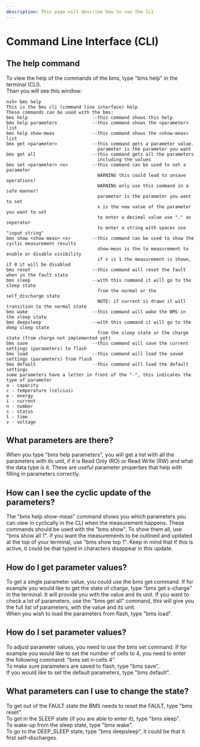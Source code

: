 ```yaml
---
description: This page will describe how to use the CLI
---
```


# Command Line Interface \(CLI\)

## The help command

To view the help of the commands of the bms, type "bms help" in the terminal \(CLI\).  
Than you will see this window:

```text
nsh> bms help
This is the bms cli (command line interface) help
These commands can be used with the bms:
bms help                        --this command shows this help
bms help parameters             --this command shows the <parameter> list
bms help show-meas              --this command shows the <show-meas> list
bms get <parameter>             --this command gets a parameter value.
                                  parameter is the parameter you want
bms get all                     --this command gets all the parameters
                                  including the values
bms set <parameter> <x>         --this command can be used to set a parameter
                                  WARNING this could lead to unsave operations!
                                  WARNING only use this command in a safe manner!
                                  parameter is the parameter you want to set
                                  x is the new value of the parameter you want to set
                                  to enter a decimal value use "." as seperator
                                  to enter a string with spaces use "input string"
bms show <show-meas> <x>        --this command can be used to show the cyclic measurement results
                                  show-meas is the to measurement to enable or disable visibility
                                  if x is 1 the measurement is shown, if 0 it will be disabled
bms reset                       --this command will reset the fault when in the fault state
bms sleep                       --with this command it will go to the sleep state
                                  from the normal or the self_discharge state
                                  NOTE: if current is drawn it will transition to the normal state
bms wake                        --this command will wake the BMS in the sleep state
bms deepsleep                   --with this command it will go to the deep sleep state
                                  from the sleep state or the charge state (from charge not implemented yet)
bms save                        --this command will save the current settings (parameters) to flash
bms load                        --this command will load the saved settings (parameters) from flash
bms default                     --this command will load the default settings
some parameters have a letter in front of the "-", this indicates the type of parameter
a - capacity
c - temperature (celcius)
e - energy
i - current
n - number
s - status
t - time
v - voltage
```

## What parameters are there?

When you type "bms help parameters", you will get a list with all the parameters with its unit, if it is Read Only \(RO\) or Read Write \(RW\) and what the data type is it. These are useful parameter properties that help with filling in parameters correctly.

## How can I see the cyclic update of the parameters?

The "bms help show-meas" command shows you which parameters you can view in cyclically in the CLI when the measurement happens. These commands should be used with the "bms show". To show them all, use "bms show all 1". if you want the measurements to be outlined and updated at the top of your terminal, use "bms show top 1". Keep in mind that if this is active, it could be that typed in characters disappear in this update. 

## How do I get parameter values?

To get a single parameter value, you could use the bms get command. If for example you would like to get the state of charge, type "bms get s-charge" in the terminal. It will provide you with the value and its unit. If you want to check a lot of parameters, use the "bms get all" command, this will give you the full list of parameters, with the value and its unit.    
When you wish to load the parameters from flash, type "bms load". 

## How do I set parameter values?

To adjust parameter values, you need to use the bms set command. If for example you would like to set the number of cells to 4, you need to enter the following command: "bms set n-cells 4".    
To make sure parameters are saved to flash, type "bms save".   
If you would like to set the default parameters, type "bms default". 

## What parameters can I use to change the state?

To get out of the FAULT state the BMS needs to reset the FAULT, type "bms reset".  
To get in the SLEEP state \(if you are able to enter it\), type "bms sleep".   
To wake-up from the sleep state, type "bms wake".  
To go to the DEEP\_SLEEP state, type "bms deepsleep", it could be that it first self-discharges.  



